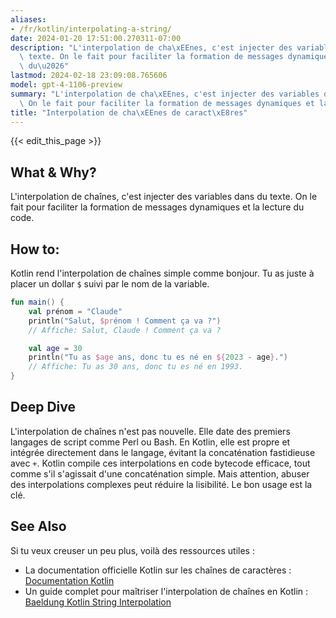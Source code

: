 ```yaml
---
aliases:
- /fr/kotlin/interpolating-a-string/
date: 2024-01-20 17:51:00.270311-07:00
description: "L'interpolation de cha\xEEnes, c'est injecter des variables dans du\
  \ texte. On le fait pour faciliter la formation de messages dynamiques et la lecture\
  \ du\u2026"
lastmod: 2024-02-18 23:09:08.765606
model: gpt-4-1106-preview
summary: "L'interpolation de cha\xEEnes, c'est injecter des variables dans du texte.\
  \ On le fait pour faciliter la formation de messages dynamiques et la lecture du\u2026"
title: "Interpolation de cha\xEEnes de caract\xE8res"
---
```


{{< edit_this_page >}}

## What & Why?
L'interpolation de chaînes, c'est injecter des variables dans du texte. On le fait pour faciliter la formation de messages dynamiques et la lecture du code.

## How to:
Kotlin rend l'interpolation de chaînes simple comme bonjour. Tu as juste à placer un dollar `$` suivi par le nom de la variable.

```kotlin
fun main() {
    val prénom = "Claude"
    println("Salut, $prénom ! Comment ça va ?")
    // Affiche: Salut, Claude ! Comment ça va ?

    val age = 30
    println("Tu as $age ans, donc tu es né en ${2023 - age}.")
    // Affiche: Tu as 30 ans, donc tu es né en 1993.
}
```
## Deep Dive
L'interpolation de chaînes n'est pas nouvelle. Elle date des premiers langages de script comme Perl ou Bash. En Kotlin, elle est propre et intégrée directement dans le langage, évitant la concaténation fastidieuse avec `+`. Kotlin compile ces interpolations en code bytecode efficace, tout comme s'il s'agissait d'une concaténation simple. Mais attention, abuser des interpolations complexes peut réduire la lisibilité. Le bon usage est la clé.

## See Also
Si tu veux creuser un peu plus, voilà des ressources utiles :

- La documentation officielle Kotlin sur les chaînes de caractères : [Documentation Kotlin](https://kotlinlang.org/docs/basic-types.html#strings)
- Un guide complet pour maîtriser l'interpolation de chaînes en Kotlin : [Baeldung Kotlin String Interpolation](https://www.baeldung.com/kotlin/string-interpolation)
